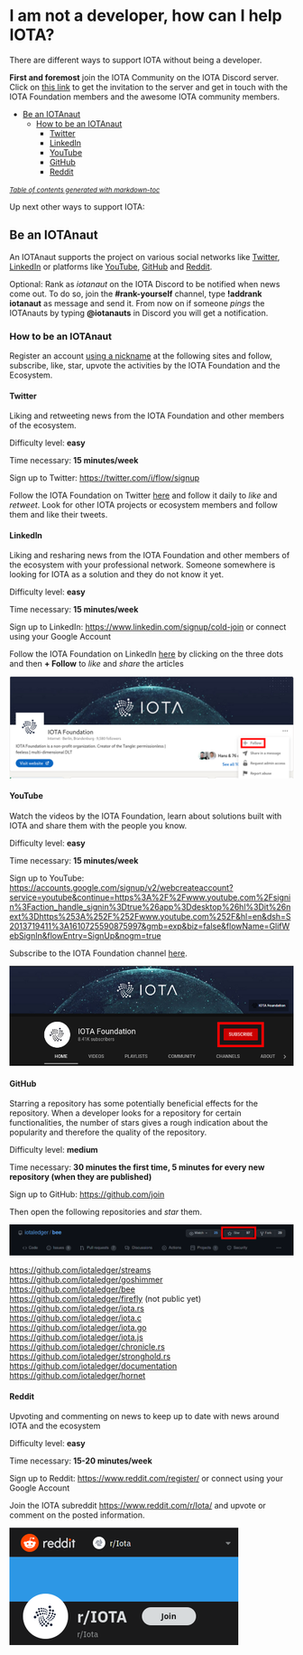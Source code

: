 # I am not a developer, how can I help IOTA?

There are different ways to support IOTA without being a developer.

**First and foremost** join the IOTA Community on the IOTA Discord server. Click on [this link](http://discord.iota.org/) to get the invitation to the server and get in touch with the IOTA Foundation members and the awesome IOTA community members.

  * [Be an IOTAnaut](#be-an-iotanaut)
    + [How to be an IOTAnaut](#how-to-be-an-iotanaut)
      - [Twitter](#twitter)
      - [LinkedIn](#linkedin)
      - [YouTube](#youtube)
      - [GitHub](#github)
      - [Reddit](#reddit)

<small><i><a href='http://ecotrust-canada.github.io/markdown-toc/'>Table of contents generated with markdown-toc</a></i></small>

Up next other ways to support IOTA:

## Be an IOTAnaut

An IOTAnaut supports the project on various social networks like [Twitter](https://twitter.com/iotatoken/), [LinkedIn](https://www.linkedin.com/company/iotafoundation/) or platforms like [YouTube](https://www.youtube.com/c/iotafoundation), [GitHub](https://github.com/iotaledger/) and [Reddit](https://reddit.com/r/iota).

Optional: Rank as *iotanaut* on the IOTA Discord to be notified when news come out. To do so, join the **#rank-yourself** channel, type **!addrank iotanaut** as message and send it. From now on if someone *pings* the IOTAnauts by typing **@iotanauts** in Discord you will get a notification.

### How to be an IOTAnaut

Register an account <u>using a nickname</u> at the following sites and follow, subscribe, like, star, upvote the activities by the IOTA Foundation and the Ecosystem.

#### Twitter

Liking and retweeting news from the IOTA Foundation and other members of the ecosystem.

Difficulty level: **easy**

Time necessary: **15 minutes/week**

Sign up to Twitter: https://twitter.com/i/flow/signup

Follow the IOTA Foundation on Twitter [here](https://twitter.com/iotatoken/) and follow it daily to *like* and *retweet*. Look for other IOTA projects or ecosystem members and follow them and like their tweets.

#### LinkedIn

Liking and resharing news from the IOTA Foundation and other members of the ecosystem with your professional network. Someone somewhere is looking for IOTA as a solution and they do not know it yet.

Difficulty level: **easy**

Time necessary: **15 minutes/week**

Sign up to LinkedIn: https://www.linkedin.com/signup/cold-join or connect using your Google Account

Follow the IOTA Foundation on LinkedIn [here](https://www.linkedin.com/company/iotafoundation/) by clicking on the three dots and then **+ Follow** to *like* and *share* the articles

![image-20210115161351884](/community/images/image-20210115161351884.png)

#### YouTube

Watch the videos by the IOTA Foundation, learn about solutions built with IOTA and share them with the people you know.

Difficulty level: **easy**

Time necessary: **15 minutes/week**

Sign up to YouTube: https://accounts.google.com/signup/v2/webcreateaccount?service=youtube&continue=https%3A%2F%2Fwww.youtube.com%2Fsignin%3Faction_handle_signin%3Dtrue%26app%3Ddesktop%26hl%3Dit%26next%3Dhttps%253A%252F%252Fwww.youtube.com%252F&hl=en&dsh=S2013719411%3A1610725590875997&gmb=exp&biz=false&flowName=GlifWebSignIn&flowEntry=SignUp&nogm=true

Subscribe to the IOTA Foundation channel [here](https://www.youtube.com/c/iotafoundation).

![image-20210115164439927](/community/images/image-20210115164439927.png)



#### GitHub

Starring a repository has some potentially beneficial effects for the  repository. When a developer looks for a repository for certain  functionalities, the number of stars gives a rough indication about the  popularity and therefore the quality of the repository.

Difficulty level: **medium**

Time necessary: **30 minutes the first time, 5 minutes for every new repository (when they are published)**

Sign up to GitHub: https://github.com/join

Then open the following repositories and *star* them.

![image-20210115162757470](/community/images/image-20210115162757470.png)

https://github.com/iotaledger/streams  
https://github.com/iotaledger/goshimmer  
https://github.com/iotaledger/bee  
https://github.com/iotaledger/firefly (not public yet)  
https://github.com/iotaledger/iota.rs  
https://github.com/iotaledger/iota.c  
https://github.com/iotaledger/iota.go  
https://github.com/iotaledger/iota.js  
https://github.com/iotaledger/chronicle.rs  
https://github.com/iotaledger/stronghold.rs  
https://github.com/iotaledger/documentation  
https://github.com/iotaledger/hornet  

#### Reddit

Upvoting and commenting on news to keep up to date with news around IOTA and the ecosystem

Difficulty level: **easy**

Time necessary: **15-20 minutes/week**

Sign up to Reddit: https://www.reddit.com/register/ or connect using your Google Account

Join the IOTA subreddit https://www.reddit.com/r/Iota/ and upvote or comment on the posted information.

 ![image-20210115164131145](/community/images/image-20210115164131145.png)
